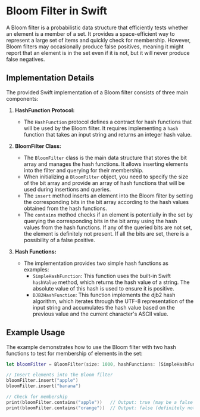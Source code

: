 # Bloom Filter in Swift

A Bloom filter is a probabilistic data structure that efficiently tests whether an element is a member of a set. It provides a space-efficient way to represent a large set of items and quickly check for membership. However, Bloom filters may occasionally produce false positives, meaning it might report that an element is in the set even if it is not, but it will never produce false negatives.

## Implementation Details

The provided Swift implementation of a Bloom filter consists of three main components:

1. **HashFunction Protocol:**
   - The `HashFunction` protocol defines a contract for hash functions that will be used by the Bloom filter. It requires implementing a `hash` function that takes an input string and returns an integer hash value.

2. **BloomFilter Class:**
   - The `BloomFilter` class is the main data structure that stores the bit array and manages the hash functions. It allows inserting elements into the filter and querying for their membership.
   - When initializing a `BloomFilter` object, you need to specify the size of the bit array and provide an array of hash functions that will be used during insertions and queries.
   - The `insert` method inserts an element into the Bloom filter by setting the corresponding bits in the bit array according to the hash values obtained from the hash functions.
   - The `contains` method checks if an element is potentially in the set by querying the corresponding bits in the bit array using the hash values from the hash functions. If any of the queried bits are not set, the element is definitely not present. If all the bits are set, there is a possibility of a false positive.

3. **Hash Functions:**
   - The implementation provides two simple hash functions as examples:
     - `SimpleHashFunction`: This function uses the built-in Swift `hashValue` method, which returns the hash value of a string. The absolute value of this hash is used to ensure it is positive.
     - `DJB2HashFunction`: This function implements the djb2 hash algorithm, which iterates through the UTF-8 representation of the input string and accumulates the hash value based on the previous value and the current character's ASCII value.

## Example Usage

The example demonstrates how to use the Bloom filter with two hash functions to test for membership of elements in the set:

```swift
let bloomFilter = BloomFilter(size: 1000, hashFunctions: [SimpleHashFunction(), DJB2HashFunction()])

// Insert elements into the Bloom filter
bloomFilter.insert("apple")
bloomFilter.insert("banana")

// Check for membership
print(bloomFilter.contains("apple"))   // Output: true (may be a false positive)
print(bloomFilter.contains("orange"))  // Output: false (definitely not present)
